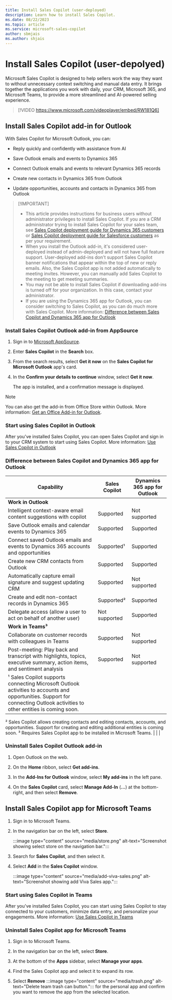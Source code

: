 ```yaml
---
title: Install Sales Copilot (user-deployed)
description: Learn how to install Sales Copilot.
ms.date: 08/22/2023
ms.topic: article
ms.service: microsoft-sales-copilot
author: sbmjais
ms.author: shjais
---
```


# Install Sales Copilot (user-depolyed)

Microsoft Sales Copilot is designed to help sellers work the way they want to without unnecessary context switching and manual data entry. It brings together the applications you work with daily, your CRM, Microsoft 365, and Microsoft Teams, to provide a more streamlined and AI-powered selling experience.


> [!VIDEO https://www.microsoft.com/videoplayer/embed/RW181Q6]

## Install Sales Copilot add-in for Outlook

With Sales Copilot for Microsoft Outlook, you can:

- Reply quickly and confidently with assistance from AI

- Save Outlook emails and events to Dynamics 365

- Connect Outlook emails and events to relevant Dynamics 365 records

- Create new contacts in Dynamics 365 from Outlook

- Update opportunities, accounts and contacts in Dynamics 365 from Outlook

>
> [!IMPORTANT]
> - This article provides instructions for business users without administrator privileges to install Sales Copilot. If you are a CRM administrator trying to install Sales Copilot for your sales team, see [Sales Copilot deployment guide for Dynamics 365 customers](deploy-viva-sales-d365.md) or [Sales Copilot deployment guide for Salesforce customers](deploy-viva-sales-sf.md) as per your requirement.
> - When you install the Outlook add-in, it's considered user-deployed instead of admin-deployed and will not have full feature support. User-deployed add-ins don't support Sales Copilot banner notifications that appear within the top of new or reply emails. Also, the Sales Copilot app is not added automatically to meeting invites. However, you can manually add Sales Copilot to the meeting to get meeting summaries.
> - You may not be able to install Sales Copilot if downloading add-ins is turned off for your organization. In this case, contact your administrator.
> - If you are using the Dynamics 365 app for Outlook, you can consider switching to Sales Copilot, as you can do much more with Sales Copilot. More information: [Difference between Sales Copilot and Dynamics 365 app for Outlook](#difference-between-sales-copilot-and-dynamics-365-app-for-outlook)

### Install Sales Copilot Outlook add-in from AppSource

1. Sign in to [Microsoft AppSource](https://appsource.microsoft.com/home).

1. Enter **Sales Copilot** in the **Search** box.

1. From the search results, select **Get it now** on the **Sales Copilot for Microsoft Outlook** app's card.

1. In the **Confirm your details to continue** window, select **Get it now**.

    The app is installed, and a confirmation message is displayed.

> [!NOTE]
> You can also get the add-in from Office Store within Outlook. More information: [Get an Office Add-in for Outlook](https://support.microsoft.com/office/get-an-office-add-in-for-outlook-1ee261f9-49bf-4ba6-b3e2-2ba7bcab64c8).

### Start using Sales Copilot in Outlook

After you've installed Sales Copilot, you can open Sales Copilot and sign in to your CRM system to start using Sales Copilot. More information: [Use Sales Copilot in Outlook](use-sales-copilot-outlook.md)

### Difference between Sales Copilot and Dynamics 365 app for Outlook

| Capability                                                                                                                                                                                                                                                                                                                                                                                                     | Sales Copilot | Dynamics 365 app for Outlook |
|----------------------------------------------------------------------------------------------------------------------------------------------------------------------------------------------------------------------------------------------------------------------------------------------------------------------------------------------------------------------------------------------------------------|---------------|------------------------------|
| **Work in Outlook**                                                                                                                                                                                                                                                                                                                                                                                                |               |                              |
| Intelligent context-aware email content suggestions with copilot                                                                                                                                                                                                                                                                                                                                               | Supported     | Not supported                |
| Save Outlook emails and calendar events to Dynamics 365                                                                                                                                                                                                                                                                                                                                                        | Supported     | Supported                    |
| Connect saved Outlook emails and events to Dynamics 365 accounts and opportunities                                                                                                                                                                                                                                                                                                                             | Supported¹    | Supported                    |
| Create new CRM contacts from Outlook                                                                                                                                                                                                                                                                                                                                                                           | Supported     | Supported                    |
| Automatically capture email signature and suggest updating CRM                                                                                                                                                                                                                                                                                                                                                 | Supported     | Not supported                |
| Create and edit non-contact records in Dynamics 365                                                                                                                                                                                                                                                                                                                                                            | Supported²    | Supported                    |
| Delegate access (allow a user to act on behalf of another user)                                                                                                                                                                                                                                                                                                                                                | Not supported | Supported                    |
| **Work in Teams³**                                                                                                                                                                                                                                                                                                                                                                                                 |               |                              |
| Collaborate on customer records with colleagues in Teams                                                                                                                                                                                                                                                                                                                                                       | Supported     | Not supported                |
| Post-meeting: Play back and transcript with highlights, topics, executive summary, action items, and sentiment analysis                                                                                                                                                                                                                                                                                        | Supported     | Not supported                |
| ¹ Sales Copilot supports connecting Microsoft Outlook activities to accounts and opportunities. Support for connecting Outlook activities to other entities is coming soon. 
² Sales Copilot allows creating contacts and editing contacts, accounts, and opportunities. Support for creating and editing additional entities is coming soon. 
³ Requires Sales Copilot app to be installed in Microsoft Teams.  |               |                              |

### Uninstall Sales Copilot Outlook add-in

1. Open Outlook on the web.

1. On the **Home** ribbon, select **Get add-ins**.

1. In the **Add-Ins for Outlook** window, select **My add-ins** in the left pane.

1. On the **Sales Copilot** card, select **Manage Add-In** (**...**) at the bottom-right, and then select **Remove**.

## Install Sales Copilot app for Microsoft Teams

1. Sign in to Microsoft Teams.

1. In the navigation bar on the left, select **Store**.

	:::image type="content" source="media/store.png" alt-text="Screenshot showing select store on the navigation bar.":::

1.  Search for **Sales Copilot**, and then select it.

1.  Select **Add** in the **Sales Copilot** window.

	:::image type="content" source="media/add-viva-sales.png" alt-text="Screenshot showing add Viva Sales app.":::

### Start using Sales Copilot in Teams

After you've installed Sales Copilot, you can start using Sales Copilot to stay connected to your customers, minimize data entry, and personalize your engagements. More information: [Use Sales Copilot in Teams](use-sales-copilot-teams.md)

### Uninstall Sales Copilot app for Microsoft Teams

1. Sign in to Microsoft Teams.

1. In the navigation bar on the left, select **Store**.

1. At the bottom of the **Apps** sidebar, select **Manage your apps**.

1. Find the Sales Copilot app and select it to expand its row.

1. Select **Remove** :::image type="content" source="media/trash.png" alt-text="Delete team trash can button."::: for the personal app and confirm you want to remove the app from the selected location.